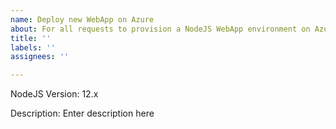 ```yaml
---
name: Deploy new WebApp on Azure
about: For all requests to provision a NodeJS WebApp environment on Azure
title: ''
labels: ''
assignees: ''

---
```


NodeJS Version: 12.x 

Description: Enter description here
